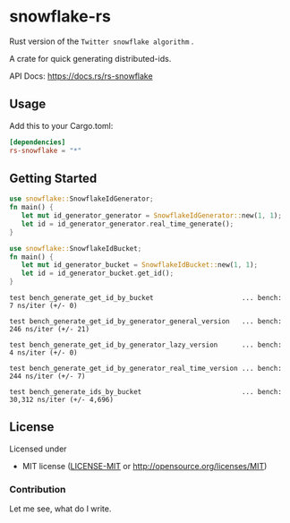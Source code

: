 # snowflake-rs
Rust version of the `Twitter snowflake algorithm` .

A crate for quick generating distributed-ids. 


API Docs: https://docs.rs/rs-snowflake

## Usage

Add this to your Cargo.toml:

```toml
[dependencies]
rs-snowflake = "*"
```


## Getting Started

```rust
use snowflake::SnowflakeIdGenerator;
fn main() {
   let mut id_generator_generator = SnowflakeIdGenerator::new(1, 1);
   let id = id_generator_generator.real_time_generate();
}
```

```rust
use snowflake::SnowflakeIdBucket;
fn main() {
   let mut id_generator_bucket = SnowflakeIdBucket::new(1, 1);
   let id = id_generator_bucket.get_id();
}
```



```
test bench_generate_get_id_by_bucket                      ... bench:           7 ns/iter (+/- 0)

test bench_generate_get_id_by_generator_general_version   ... bench:         246 ns/iter (+/- 21)

test bench_generate_get_id_by_generator_lazy_version      ... bench:           4 ns/iter (+/- 0)

test bench_generate_get_id_by_generator_real_time_version ... bench:         244 ns/iter (+/- 7)

test bench_generate_ids_by_bucket                         ... bench:      30,312 ns/iter (+/- 4,696)

```

## License

Licensed under

 * MIT license ([LICENSE-MIT](LICENSE-MIT) or http://opensource.org/licenses/MIT)


### Contribution

Let me see, what do I write.
